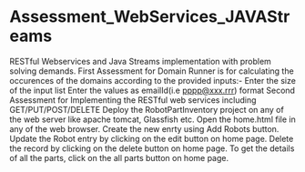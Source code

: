 # Assessment_WebServices_JAVAStreams
RESTful Webservices and Java Streams implementation with problem solving demands.
First Assessment for Domain Runner is for calculating the occurences of the domains according to the provided inputs:-
Enter the size of the input list
Enter the values as emailId(i.e pppp@xxx.rrr) format
Second Assessment for Implementing the RESTful web services including GET/PUT/POST/DELETE
Deploy the RobotPartInventory project on any of the web server like apache tomcat, Glassfish etc.
Open the home.html file in any of the web browser.
Create the new enrty using Add Robots button.
Update the Robot entry by clicking on the edit button on home page.
Delete the record by clicking on the delete button on home page.
To get the details of all the parts, click on the all parts button on home page.



